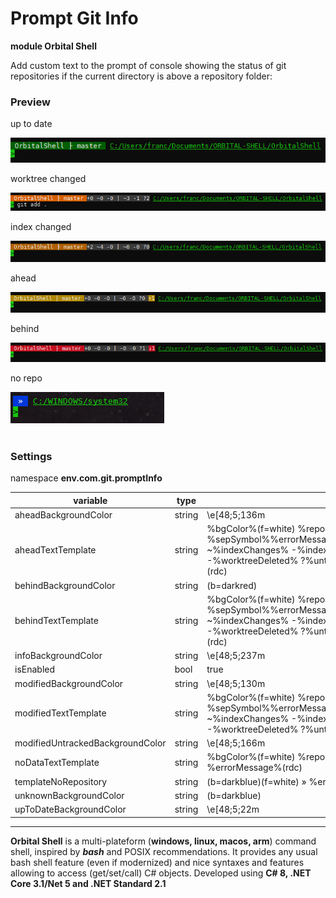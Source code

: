 ﻿# Prompt Git Info
**module Orbital Shell**

Add custom text to the prompt of console showing the status of git repositories if the current directory is above a repository folder:

### Preview

up to date

<img src="assets/0.png"/>

worktree changed

<img src="assets/1.png"/>

index changed

<img src="assets/2.png"/>

ahead

<img src="assets/3.png"/>

behind

<img src="assets/4.png"/>

no repo

<img src="assets/norepo.png"/>
<br>
<br>

### Settings

namespace **env.com.git.promptInfo**

variable | type | value
-- | -- | --
aheadBackgroundColor               | string          | \e[48;5;136m
aheadTextTemplate                  | string          | %bgColor%(f=white) %repoName% ├ %branch% %sepSymbol%%errorMessage%\e[48;5;237m+%indexAdded% ~%indexChanges% -%indexDeleted% \| ~%worktreeChanges% -%worktreeDeleted% ?%untracked% \e[48;5;136m↑%ahead%(rdc)
behindBackgroundColor              | string          | (b=darkred)
behindTextTemplate                 | string          | %bgColor%(f=white) %repoName% ├ %branch% %sepSymbol%%errorMessage%\e[48;5;237m+%indexAdded% ~%indexChanges% -%indexDeleted% \| ~%worktreeChanges% -%worktreeDeleted% ?%untracked% (b=darkred)↓%behind%(rdc)
infoBackgroundColor                | string          | \e[48;5;237m
isEnabled                          | bool            | true
modifiedBackgroundColor            | string          | \e[48;5;130m
modifiedTextTemplate               | string          | %bgColor%(f=white) %repoName% ├ %branch% %sepSymbol%%errorMessage%\e[48;5;237m+%indexAdded% ~%indexChanges% -%indexDeleted% \| ~%worktreeChanges% -%worktreeDeleted% ?%untracked%(rdc)
modifiedUntrackedBackgroundColor   | string          | \e[48;5;166m
noDataTextTemplate                 | string          | %bgColor%(f=white) %repoName% ├ %branch% %errorMessage%(rdc)
templateNoRepository               | string          | (b=darkblue)(f=white) » %errorMessage%(rdc)
unknownBackgroundColor             | string          | (b=darkblue)
upToDateBackgroundColor            | string          | \e[48;5;22m

<hr>

<b>Orbital Shell</b> is a multi-plateform (**windows, linux, macos, arm**) command shell, inspired by <b><i>bash</i></b> and POSIX recommendations. It provides any usual bash shell feature (even if modernized) and nice syntaxes and features allowing to access (get/set/call) C# objects. Developed using **C# 8, .NET Core 3.1/Net 5 and .NET Standard 2.1**

